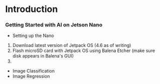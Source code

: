 # Introduction

### Getting Started with AI on Jetson Nano
* Setting up the Nano
1. Download latest version of Jetpack OS (4.6 as of writing)
2. Flash microSD card with Jetpack OS using Balena Etcher (make sure disk appears in Balena's GUI)
3. 
* Image Classification
* Image Regression

<!--
**rushil-x-gupta/rushil-x-gupta** is a ✨ _special_ ✨ repository because its `README.md` (this file) appears on your GitHub profile.

Here are some ideas to get you started:

- 🔭 I’m currently working on ...
- 🌱 I’m currently learning ...
- 👯 I’m looking to collaborate on ...
- 🤔 I’m looking for help with ...
- 💬 Ask me about ...
- 📫 How to reach me: ...
- 😄 Pronouns: ...
- ⚡ Fun fact: ...
-->
